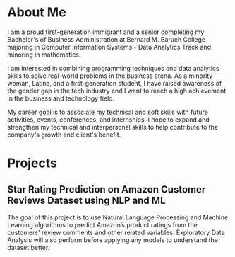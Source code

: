 # About Me
I am a proud first-generation immigrant and a senior completing my Bachelor's of Business Administration at Bernard M. Baruch College majoring in Computer Information Systems - Data Analytics Track and minoring in mathematics.

I am interested in combining programming techniques and data analytics skills to solve real-world problems in the business arena. As a minority woman, Latina, and a first-generation student, I have raised awareness of the gender gap in the tech industry and I want to reach a high achievement in the business and technology field. 

My career goal is to associate my technical and soft skills with future activities, events, conferences, and internships. I hope to expand and strengthen my technical and interpersonal skills to help contribute to the company's growth and client's benefit.

# Projects
## Star Rating Prediction on Amazon Customer Reviews Dataset using NLP and ML
The goal of this project is to use Natural Language Processing and Machine Learning algorithms to predict Amazon’s product ratings from the customers' review comments and other related variables. Exploratory Data Analysis will also perform before applying any models to understand the dataset better. 
